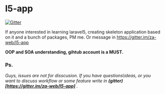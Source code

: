 l5-app
======

[![Gitter](https://badges.gitter.im/Join%20Chat.svg)](https://gitter.im/za-web/l5-app?utm_source=badge&utm_medium=badge&utm_campaign=pr-badge&utm_content=badge)

If anyone interested in learning laravel5, creating skeleton application based on it and a bunch of packages, PM me. Or message in https://gitter.im/za-web/l5-app

**OOP and SOA understanding, gihtub account is a MUST.**

### Ps.
*Guys, issues are not for disscusion. If you have questions\ideas, or you want to discuss workflow or some feature write in **(gitter)[https://gitter.im/za-web/l5-app]** .*
